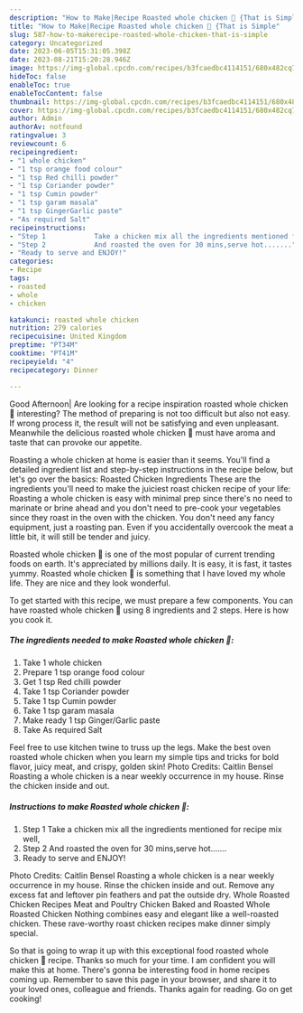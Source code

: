 ```yaml
---
description: "How to Make|Recipe Roasted whole chicken 🍗 {That is Simple"
title: "How to Make|Recipe Roasted whole chicken 🍗 {That is Simple"
slug: 587-how-to-makerecipe-roasted-whole-chicken-that-is-simple
category: Uncategorized
date: 2023-06-05T15:31:05.398Z
date: 2023-08-21T15:20:28.946Z
image: https://img-global.cpcdn.com/recipes/b3fcaedbc4114151/680x482cq70/roasted-whole-chicken-recipe-main-photo.jpg
hideToc: false
enableToc: true
enableTocContent: false
thumbnail: https://img-global.cpcdn.com/recipes/b3fcaedbc4114151/680x482cq70/roasted-whole-chicken-recipe-main-photo.jpg
cover: https://img-global.cpcdn.com/recipes/b3fcaedbc4114151/680x482cq70/roasted-whole-chicken-recipe-main-photo.jpg
author: Admin
authorAv: notfound
ratingvalue: 3
reviewcount: 6
recipeingredient:
- "1 whole chicken"
- "1 tsp orange food colour"
- "1 tsp Red chilli powder"
- "1 tsp Coriander powder"
- "1 tsp Cumin powder"
- "1 tsp garam masala"
- "1 tsp GingerGarlic paste"
- "As required Salt"
recipeinstructions:
- "Step 1            Take a chicken mix all the ingredients mentioned for recipe mix well,"
- "Step 2            And roasted the oven for 30 mins,serve hot......."
- "Ready to serve and ENJOY!"
categories:
- Recipe
tags:
- roasted
- whole
- chicken

katakunci: roasted whole chicken 
nutrition: 279 calories
recipecuisine: United Kingdom
preptime: "PT34M"
cooktime: "PT41M"
recipeyield: "4"
recipecategory: Dinner

---
```



Good Afternoon| Are looking for a recipe inspiration roasted whole chicken 🍗 interesting? The method of preparing is not too difficult but also not easy. If wrong process it, the result will not be satisfying and even unpleasant. Meanwhile the delicious roasted whole chicken 🍗 must have aroma and taste that can provoke our appetite.





Roasting a whole chicken at home is easier than it seems. You&#39;ll find a detailed ingredient list and step-by-step instructions in the recipe below, but let&#39;s go over the basics: Roasted Chicken Ingredients These are the ingredients you&#39;ll need to make the juiciest roast chicken recipe of your life: Roasting a whole chicken is easy with minimal prep since there&#39;s no need to marinate or brine ahead and you don&#39;t need to pre-cook your vegetables since they roast in the oven with the chicken. You don&#39;t need any fancy equipment, just a roasting pan. Even if you accidentally overcook the meat a little bit, it will still be tender and juicy.

Roasted whole chicken 🍗 is one of the most popular of current trending foods on earth. It's appreciated by millions daily. It is easy, it is fast, it tastes yummy. Roasted whole chicken 🍗 is something that I have loved my whole life. They are nice and they look wonderful.


To get started with this recipe, we must prepare a few components. You can have roasted whole chicken 🍗 using 8 ingredients and 2 steps. Here is how you cook it.

<!--inarticleads1-->

##### The ingredients needed to make Roasted whole chicken 🍗:

1. Take 1 whole chicken
1. Prepare 1 tsp orange food colour
1. Get 1 tsp Red chilli powder
1. Take 1 tsp Coriander powder
1. Take 1 tsp Cumin powder
1. Take 1 tsp garam masala
1. Make ready 1 tsp Ginger/Garlic paste
1. Take As required Salt


Feel free to use kitchen twine to truss up the legs. Make the best oven roasted whole chicken when you learn my simple tips and tricks for bold flavor, juicy meat, and crispy, golden skin! Photo Credits: Caitlin Bensel Roasting a whole chicken is a near weekly occurrence in my house. Rinse the chicken inside and out. 

<!--inarticleads2-->

##### Instructions to make Roasted whole chicken 🍗:

1. Step 1            Take a chicken mix all the ingredients mentioned for recipe mix well,
1. Step 2            And roasted the oven for 30 mins,serve hot.......
1. Ready to serve and ENJOY!

Photo Credits: Caitlin Bensel Roasting a whole chicken is a near weekly occurrence in my house. Rinse the chicken inside and out. Remove any excess fat and leftover pin feathers and pat the outside dry. Whole Roasted Chicken Recipes Meat and Poultry Chicken Baked and Roasted Whole Roasted Chicken Nothing combines easy and elegant like a well-roasted chicken. These rave-worthy roast chicken recipes make dinner simply special. 

So that is going to wrap it up with this exceptional food roasted whole chicken 🍗 recipe. Thanks so much for your time. I am confident you will make this at home. There's gonna be interesting food in home recipes coming up. Remember to save this page in your browser, and share it to your loved ones, colleague and friends. Thanks again for reading. Go on get cooking!
